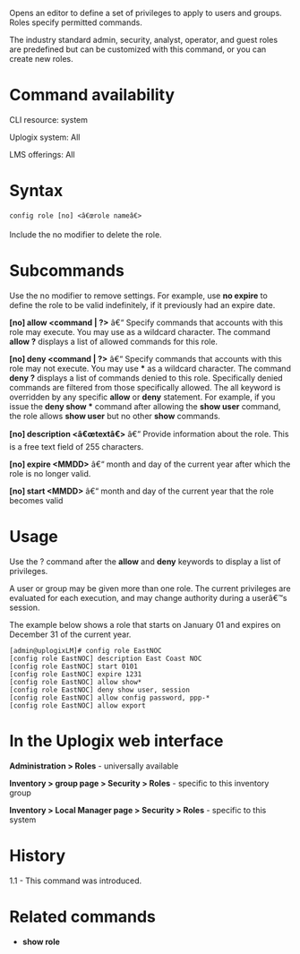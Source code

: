 <!-- 5.4 -->

Opens an editor to define a set of privileges to apply to users and groups. Roles specify permitted commands.

The industry standard admin, security, analyst, operator, and guest roles are predefined but can be customized with this command, or you can create new roles.

# Command availability 

CLI resource: system

Uplogix system: All

LMS offerings: All

# Syntax 

```
config role [no] <â€œrole nameâ€>
```

Include the no modifier to delete the role.

# Subcommands 

Use the no modifier to remove settings. For example, use **no expire** to define the role to be valid indefinitely, if it previously had an expire date.

**[no] allow &lt;command | ?&gt;** â€“ Specify commands that accounts with this role may execute. You may use as a wildcard character. The command **allow ?** displays a list of allowed commands for this role.


**[no] deny &lt;command | ?&gt;** â€“ Specify commands that accounts with this role may not execute. You may use **&#42;** as a wildcard character. The command **deny ?** displays a list of commands denied to this role. Specifically denied commands are filtered from those specifically allowed. The all keyword is overridden by any specific **allow** or **deny** statement. For example, if you issue the **deny show &#42;** command after allowing the **show user** command, the role allows **show user** but no other **show** commands.

**[no] description <â€œtextâ€>** â€“ Provide information about the role. This is a free text field of 255 characters.

**[no] expire &lt;MMDD&gt;** â€“ month and day of the current year after which the role is no longer valid.

**[no] start &lt;MMDD&gt;** â€“ month and day of the current year that the role becomes valid

# Usage 

Use the ? command after the **allow** and **deny** keywords to display a list of privileges.

A user or group may be given more than one role. The current privileges are evaluated for each execution, and may change authority during a userâ€™s session.

The example below shows a role that starts on January 01 and expires on December 31 of the current year. 

```
[admin@uplogixLM]# config role EastNOC
[config role EastNOC] description East Coast NOC
[config role EastNOC] start 0101
[config role EastNOC] expire 1231
[config role EastNOC] allow show*
[config role EastNOC] deny show user, session 
[config role EastNOC] allow config password, ppp-*
[config role EastNOC] allow export
```

# In the Uplogix web interface

**Administration > Roles** - universally available

**Inventory > group page > Security > Roles** - specific to this inventory group

**Inventory > Local Manager page > Security > Roles** - specific to this system

# History 

1.1 - This command was introduced.

# Related commands 

- **show role**
